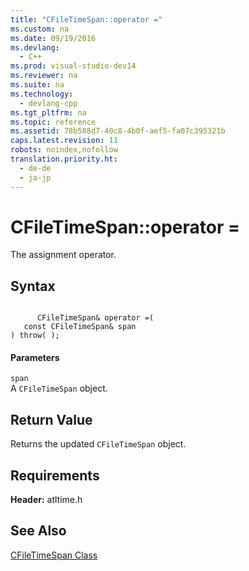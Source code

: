 ```yaml
---
title: "CFileTimeSpan::operator ="
ms.custom: na
ms.date: 09/19/2016
ms.devlang: 
  - C++
ms.prod: visual-studio-dev14
ms.reviewer: na
ms.suite: na
ms.technology: 
  - devlang-cpp
ms.tgt_pltfrm: na
ms.topic: reference
ms.assetid: 78b588d7-40c8-4b0f-aef5-fa07c395321b
caps.latest.revision: 11
robots: noindex,nofollow
translation.priority.ht: 
  - de-de
  - ja-jp
---
```

# CFileTimeSpan::operator =
The assignment operator.  
  
## Syntax  
  
```  
  
      CFileTimeSpan& operator =(  
   const CFileTimeSpan& span   
) throw( );  
```  
  
#### Parameters  
 `span`  
 A `CFileTimeSpan` object.  
  
## Return Value  
 Returns the updated `CFileTimeSpan` object.  
  
## Requirements  
 **Header:** atltime.h  
  
## See Also  
 [CFileTimeSpan Class](../vs140/CFileTimeSpan-Class.md)